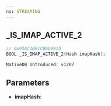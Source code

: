 ```yaml
---
ns: STREAMING
---
```

## _IS_IMAP_ACTIVE_2

```c
// 0x93AC1B91CB6D9913
BOOL _IS_IMAP_ACTIVE_2(Hash imapHash);
```

```
NativeDB Introduced: v1207
```

## Parameters
* **imapHash**:
